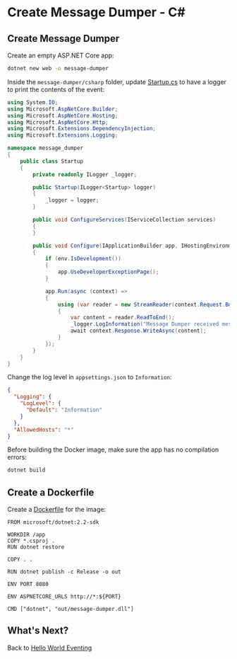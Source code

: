 # Create Message Dumper - C#

## Create Message Dumper

Create an empty ASP.NET Core app:

```bash
dotnet new web -o message-dumper
```
Inside the `message-dumper/csharp` folder, update [Startup.cs](../eventing/message-dumper/csharp/Startup.cs) to have a logger to print the contents of the event:

```csharp
using System.IO;
using Microsoft.AspNetCore.Builder;
using Microsoft.AspNetCore.Hosting;
using Microsoft.AspNetCore.Http;
using Microsoft.Extensions.DependencyInjection;
using Microsoft.Extensions.Logging;

namespace message_dumper
{
    public class Startup
    {
        private readonly ILogger _logger;

        public Startup(ILogger<Startup> logger)
        {
            _logger = logger;
        }

        public void ConfigureServices(IServiceCollection services)
        {
        }

        public void Configure(IApplicationBuilder app, IHostingEnvironment env)
        {
            if (env.IsDevelopment())
            {
                app.UseDeveloperExceptionPage();
            }

            app.Run(async (context) =>
            {
                using (var reader = new StreamReader(context.Request.Body))
                {
                    var content = reader.ReadToEnd();
                    _logger.LogInformation("Message Dumper received message: " + content);
                    await context.Response.WriteAsync(content);
                }
            });
        }
    }
}
```
Change the log level in `appsettings.json` to `Information`:

```json
{
  "Logging": {
    "LogLevel": {
      "Default": "Information"
    }
  },
  "AllowedHosts": "*"
}
```
Before building the Docker image, make sure the app has no compilation errors:

```bash
dotnet build
```

## Create a Dockerfile

Create a [Dockerfile](../eventing/message-dumper/csharp/Dockerfile) for the image:

```
FROM microsoft/dotnet:2.2-sdk

WORKDIR /app
COPY *.csproj .
RUN dotnet restore

COPY . .

RUN dotnet publish -c Release -o out

ENV PORT 8080

ENV ASPNETCORE_URLS http://*:${PORT}

CMD ["dotnet", "out/message-dumper.dll"]
```

## What's Next?
Back to [Hello World Eventing](08-helloworldeventing.md)